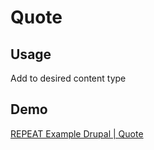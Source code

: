 # Quote
## Usage
Add to desired content type

## Demo
[REPEAT Example Drupal | Quote](https://test-repeat-example-drupal.pantheonsite.io/quote)

